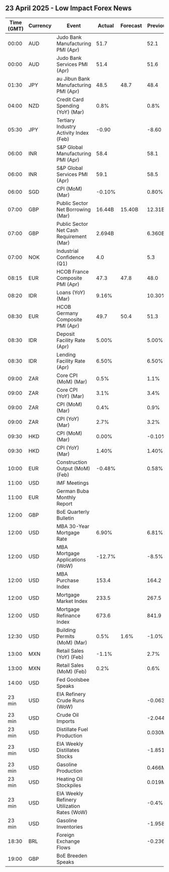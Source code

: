 ## 23 April 2025 - Low Impact Forex News

| Time (GMT) | Currency | Event | Actual | Forecast | Previous |
|------|----------|-------|--------|----------|----------|
| 00:00 | AUD | Judo Bank Manufacturing PMI (Apr) | 51.7 |  | 52.1 |
| 00:00 | AUD | Judo Bank Services PMI (Apr) | 51.4 |  | 51.6 |
| 01:30 | JPY | au Jibun Bank Manufacturing PMI (Apr) | 48.5 | 48.7 | 48.4 |
| 04:00 | NZD | Credit Card Spending (YoY) (Mar) | 0.8% |  | 0.8% |
| 05:30 | JPY | Tertiary Industry Activity Index (Feb) | -0.90 |  | -8.60 |
| 06:00 | INR | S&P Global Manufacturing PMI (Apr) | 58.4 |  | 58.1 |
| 06:00 | INR | S&P Global Services PMI (Apr) | 59.1 |  | 58.5 |
| 06:00 | SGD | CPI (MoM) (Mar) | -0.10% |  | 0.80% |
| 07:00 | GBP | Public Sector Net Borrowing (Mar) | 16.44B | 15.40B | 12.31B |
| 07:00 | GBP | Public Sector Net Cash Requirement (Mar) | 2.694B |  | 6.360B |
| 07:00 | NOK | Industrial Confidence (Q1) | 4.0 |  | 5.3 |
| 08:15 | EUR | HCOB France Composite PMI (Apr) | 47.3 | 47.8 | 48.0 |
| 08:20 | IDR | Loans (YoY) (Mar) | 9.16% |  | 10.30% |
| 08:30 | EUR | HCOB Germany Composite PMI (Apr) | 49.7 | 50.4 | 51.3 |
| 08:30 | IDR | Deposit Facility Rate (Apr) | 5.00% |  | 5.00% |
| 08:30 | IDR | Lending Facility Rate (Apr) | 6.50% |  | 6.50% |
| 09:00 | ZAR | Core CPI (MoM) (Mar) | 0.5% |  | 1.1% |
| 09:00 | ZAR | Core CPI (YoY) (Mar) | 3.1% |  | 3.4% |
| 09:00 | ZAR | CPI (MoM) (Mar) | 0.4% |  | 0.9% |
| 09:00 | ZAR | CPI (YoY) (Mar) | 2.7% |  | 3.2% |
| 09:30 | HKD | CPI (MoM) (Mar) | 0.00% |  | -0.10% |
| 09:30 | HKD | CPI (YoY) (Mar) | 1.40% |  | 1.40% |
| 10:00 | EUR | Construction Output (MoM) (Feb) | -0.48% |  | 0.58% |
| 11:00 | USD | IMF Meetings |  |  |  |
| 11:00 | EUR | German Buba Monthly Report |  |  |  |
| 12:00 | GBP | BoE Quarterly Bulletin |  |  |  |
| 12:00 | USD | MBA 30-Year Mortgage Rate | 6.90% |  | 6.81% |
| 12:00 | USD | MBA Mortgage Applications (WoW) | -12.7% |  | -8.5% |
| 12:00 | USD | MBA Purchase Index | 153.4 |  | 164.2 |
| 12:00 | USD | Mortgage Market Index | 233.5 |  | 267.5 |
| 12:00 | USD | Mortgage Refinance Index | 673.6 |  | 841.9 |
| 12:30 | USD | Building Permits (MoM) (Mar) | 0.5% | 1.6% | -1.0% |
| 13:00 | MXN | Retail Sales (YoY) (Feb) | -1.1% |  | 2.7% |
| 13:00 | MXN | Retail Sales (MoM) (Feb) | 0.2% |  | 0.6% |
| 14:00 | USD | Fed Goolsbee Speaks |  |  |  |
| 23 min | USD | EIA Refinery Crude Runs (WoW) |  |  | -0.063M |
| 23 min | USD | Crude Oil Imports |  |  | -2.044M |
| 23 min | USD | Distillate Fuel Production |  |  | 0.030M |
| 23 min | USD | EIA Weekly Distillates Stocks |  |  | -1.851M |
| 23 min | USD | Gasoline Production |  |  | 0.466M |
| 23 min | USD | Heating Oil Stockpiles |  |  | 0.019M |
| 23 min | USD | EIA Weekly Refinery Utilization Rates (WoW) |  |  | -0.4% |
| 23 min | USD | Gasoline Inventories |  |  | -1.958M |
| 18:30 | BRL | Foreign Exchange Flows |  |  | -0.236B |
| 19:00 | GBP | BoE Breeden Speaks |  |  |  |
